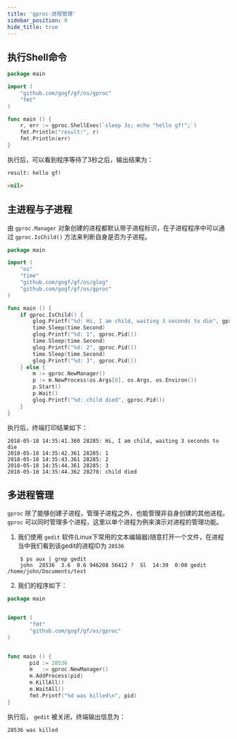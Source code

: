 ```yaml
---
title: 'gproc-进程管理'
sidebar_position: 0
hide_title: true
---
```


## 执行Shell命令

```  go
package main

import (
    "github.com/gogf/gf/os/gproc"
    "fmt"
)

func main () {
    r, err := gproc.ShellExec(`sleep 3s; echo "hello gf!";`)
    fmt.Println("result:", r)
    fmt.Println(err)
}

```

执行后，可以看到程序等待了3秒之后，输出结果为：

``` html
result: hello gf!

<nil>

```

## 主进程与子进程

由 `gproc.Manager` 对象创建的进程都默认带子进程标识，在子进程程序中可以通过 `gproc.IsChild()` 方法来判断自身是否为子进程。

```  go
package main

import (
    "os"
    "time"
    "github.com/gogf/gf/os/glog"
    "github.com/gogf/gf/os/gproc"
)

func main () {
    if gproc.IsChild() {
        glog.Printf("%d: Hi, I am child, waiting 3 seconds to die", gproc.Pid())
        time.Sleep(time.Second)
        glog.Printf("%d: 1", gproc.Pid())
        time.Sleep(time.Second)
        glog.Printf("%d: 2", gproc.Pid())
        time.Sleep(time.Second)
        glog.Printf("%d: 3", gproc.Pid())
    } else {
        m := gproc.NewManager()
        p := m.NewProcess(os.Args[0], os.Args, os.Environ())
        p.Start()
        p.Wait()
        glog.Printf("%d: child died", gproc.Pid())
    }
}

```

执行后，终端打印结果如下：

```  shell
2018-05-18 14:35:41.360 28285: Hi, I am child, waiting 3 seconds to die
2018-05-18 14:35:42.361 28285: 1
2018-05-18 14:35:43.361 28285: 2
2018-05-18 14:35:44.361 28285: 3
2018-05-18 14:35:44.362 28278: child died

```

## 多进程管理

`gproc` 除了能够创建子进程，管理子进程之外，也能管理非自身创建的其他进程。 `gproc` 可以同时管理多个进程，这里以单个进程为例来演示对进程的管理功能。

1. 我们使用 `gedit` 软件(Linux下常用的文本编辑器)随意打开一个文件，在进程当中我们看到该gedit的进程ID为 `28536`




```  shell
    $ ps aux | grep gedit
    john  28536  3.6  0.6 946208 56412 ?  Sl  14:39  0:00 gedit /home/john/Documents/text
```

2. 我们的程序如下：




```  go
package main


import (
       "fmt"
       "github.com/gogf/gf/os/gproc"
)


func main () {
       pid := 28536
       m   := gproc.NewManager()
       m.AddProcess(pid)
       m.KillAll()
       m.WaitAll()
       fmt.Printf("%d was killed\n", pid)
}

```


执行后， `gedit` 被关闭，终端输出信息为：




```  shell
28536 was killed

```
